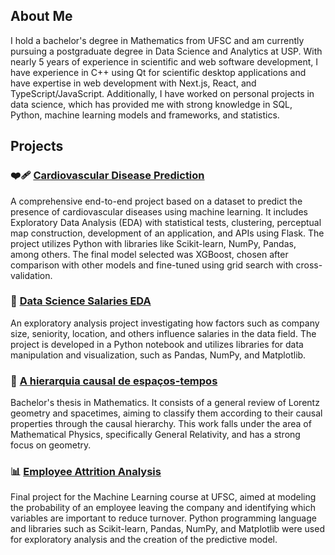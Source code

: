 ## About Me

I hold a bachelor's degree in Mathematics from UFSC and am currently pursuing a postgraduate degree in Data Science and Analytics at USP. With nearly 5 years of experience in scientific and web software development, I have experience in C++ using Qt for scientific desktop applications and have expertise in web development with Next.js, React, and TypeScript/JavaScript. Additionally, I have worked on personal projects in data science, which has provided me with strong knowledge in SQL, Python, machine learning models and frameworks, and statistics.

## Projects

### ❤️‍🩹 [Cardiovascular Disease Prediction](link_github)
A comprehensive end-to-end project based on a dataset to predict the presence of cardiovascular diseases using machine learning. It includes Exploratory Data Analysis (EDA) with statistical tests, clustering, perceptual map construction, development of an application, and APIs using Flask. The project utilizes Python with libraries like Scikit-learn, NumPy, Pandas, among others. The final model selected was XGBoost, chosen after comparison with other models and fine-tuned using grid search with cross-validation.

### 💼 [Data Science Salaries EDA](link_github)
An exploratory analysis project investigating how factors such as company size, seniority, location, and others influence salaries in the data field. The project is developed in a Python notebook and utilizes libraries for data manipulation and visualization, such as Pandas, NumPy, and Matplotlib.

### 🌌 [A hierarquia causal de espaços-tempos](https://repositorio.ufsc.br/handle/123456789/244209)
Bachelor's thesis in Mathematics. It consists of a general review of Lorentz geometry and spacetimes, aiming to classify them according to their causal properties through the causal hierarchy. This work falls under the area of Mathematical Physics, specifically General Relativity, and has a strong focus on geometry.

### 📊 [Employee Attrition Analysis](https://github.com/Vanderval31bs/EmployeeAttritionAnalysis)
Final project for the Machine Learning course at UFSC, aimed at modeling the probability of an employee leaving the company and identifying which variables are important to reduce turnover. Python programming language and libraries such as Scikit-learn, Pandas, NumPy, and Matplotlib were used for exploratory analysis and the creation of the predictive model.

